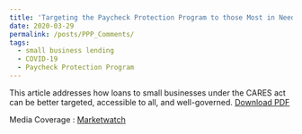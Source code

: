 ```yaml
---
title: 'Targeting the Paycheck Protection Program to those Most in Need (with Viral Acharya)'
date: 2020-03-29
permalink: /posts/PPP_Comments/
tags:
  - small business lending
  - COVID-19
  - Paycheck Protection Program 
---
```


This article addresses how loans to small businesses under the CARES act can be better 
targeted, accessible to all, and well-governed. <a href = "http://manasagopal.com/files/PPP_Comments_Acharya_Gopal_032920_FINAL.pdf" target ="_blank"> Download PDF</a>

Media Coverage : <a href = "https://www.marketwatch.com/story/3-ways-to-ensure-sba-aid-for-small-businesses-helps-those-who-need-it-most-2020-04-03" target ="_blank"> Marketwatch </a>
